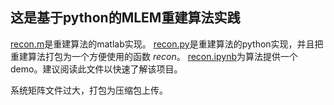 ## 这是基于python的MLEM重建算法实践

[recon.m](./recon.m)是重建算法的matlab实现。
[recon.py](./recon.py)是重建算法的python实现，并且把重建算法打包为一个方便使用的函数 *recon*。
[recon.ipynb](./recon.ipynb)为算法提供一个demo。建议阅读此文件以快速了解该项目。

系统矩阵文件过大，打包为压缩包上传。
